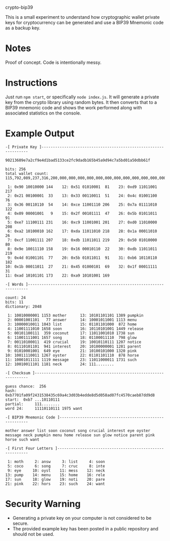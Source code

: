 crypto-bip39

This is a small experiment to understand how cryptographic wallet private keys for cryptocurrency can be generated and use a BIP39 Mnemonic code as a backup key.

# Notes

Proof of concept. Code is intentionally messy.

# Instructions

Just run `npm start`, or specifically `node index.js`. It will generate a private key from the crypto library using random bytes. It then converts that to a BIP39 mnemonic code and shows the work performed along with associated statistics on the console.

# Example Output

```
-[ Private Key ]----------------------------------------------------------------

90213609e7a2cf9e4d1bad5133ce2fc9dadb165b45a9d94c7a5bd01a50dbb61f

bits: 256
total wallet count: 115,792,089,237,316,200,000,000,000,000,000,000,000,000,000,000,000,000,000,000,000,000,000,000,000,000

 1: 0x90 10010000 144    12: 0x51 01010001  81    23: 0xd9 11011001 217
 2: 0x21 00100001  33    13: 0x33 00110011  51    24: 0x4c 01001100  76
 3: 0x36 00110110  54    14: 0xce 11001110 206    25: 0x7a 01111010 122
 4: 0x09 00001001   9    15: 0x2f 00101111  47    26: 0x5b 01011011  91
 5: 0xe7 11100111 231    16: 0xc9 11001001 201    27: 0xd0 11010000 208
 6: 0xa2 10100010 162    17: 0xda 11011010 218    28: 0x1a 00011010  26
 7: 0xcf 11001111 207    18: 0xdb 11011011 219    29: 0x50 01010000  80
 8: 0x9e 10011110 158    19: 0x16 00010110  22    30: 0xdb 11011011 219
 9: 0x4d 01001101  77    20: 0x5b 01011011  91    31: 0xb6 10110110 182
10: 0x1b 00011011  27    21: 0x45 01000101  69    32: 0x1f 00011111  31
11: 0xad 10101101 173    22: 0xa9 10101001 169

-[ Words ]----------------------------------------------------------------------

count: 24
bits: 11
dictionary: 2048

 1: 10010000001 1153 mother      13: 10101101101 1389 pumpkin
 2: 00001001101   77 answer      14: 10001011001 1113 menu
 3: 10000010011 1043 list        15: 01101101000  872 home
 4: 11001111010 1658 soon        16: 10110101001 1449 release
 5: 00101100111  359 coconut     17: 11011001010 1738 sun
 6: 11001111001 1657 song        18: 01100011110  798 glow
 7: 00110100011  419 crucial     19: 10010110111 1207 notice
 8: 01110101101  941 interest    20: 10100000001 1281 parent
 9: 01010001001  649 eye         21: 10100101000 1320 pink
10: 10011110011 1267 oyster      22: 01101101110  878 horse
11: 10001011111 1119 message     23: 11011000011 1731 such
12: 10010011101 1181 neck        24: 111........

-[ Checksum ]-------------------------------------------------------------------

guess chance:  256
hash:   0xb7701fa09f2431538435c69a4c3d03b4edde8d5d058ad07fc4570caeb87dd9d8
start:  0xb7 ...10110111
partial:     111........
word 24:     11110110111 1975 want

-[ BIP39 Mnemonic Code ]--------------------------------------------------------

mother answer list soon coconut song crucial interest eye oyster message neck pumpkin menu home release sun glow notice parent pink horse such want

-[ First Four Letters ]---------------------------------------------------------

 1: moth     2: answ     3: list     4: soon
 5: coco     6: song     7: cruc     8: inte
 9: eye     10: oyst    11: mess    12: neck
13: pump    14: menu    15: home    16: rele
17: sun     18: glow    19: noti    20: pare
21: pink    22: hors    23: such    24: want

```

# Security Warning
- Generating a private key on your computer is not considered to be secure.
- The provided example key has been posted in a public repository and should not be used.
